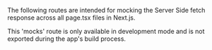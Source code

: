 The following routes are intended for mocking the Server Side fetch response across
all page.tsx files in Next.js.

This 'mocks' route is only available in development mode
and is not exported during the app's build process.
